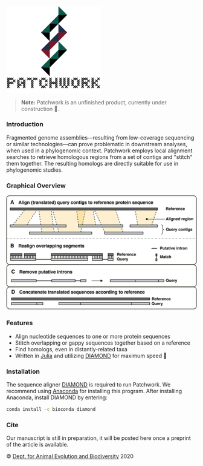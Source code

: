 <img src="https://github.com/fethalen/Patchwork/blob/main/patchwork_logo_500px.png" alt="Patchwork logo" width="250"/>

> **Note:** Patchwork is an unfinished product, currently under construction 🚧.

### Introduction

Fragmented genome assemblies—resulting from low-coverage sequencing or similar
technologies—can prove problematic in downstream analyses, when used in a
phylogenomic context. Patchwork employs local alignment searches to retrieve
homologous regions from a set of contigs and "stitch" them together. The
resulting homologs are directly suitable for use in phylogenomic studies.

### Graphical Overview

![Graphical Overview](https://github.com/fethalen/patchwork/blob/main/overview.png?raw=true)

### Features

* Align nucleotide sequences to one or more protein sequences
* Stitch overlapping or gappy sequences together based on a reference
* Find homologs, even in distantly-related taxa
* Written in [Julia](https://julialang.org/) and utilizing [DIAMOND](https://github.com/bbuchfink/diamond) for maximum speed 🐇

### Installation

The sequence aligner [DIAMOND](https://github.com/bbuchfink/diamond) is required
to run Patchwork. We recommend using
[Anaconda](https://www.anaconda.com/products/individual) for installing this
program. After installing Anaconda, install DIAMOND by entering:

```bash
conda install -c bioconda diamond
```

### Cite

Our manuscript is still in preparation, it will be posted here once a preprint
of the article is available.

© [Dept. for Animal Evolution and Biodiversity](https://www.uni-goettingen.de/en/80149.html) 2020
